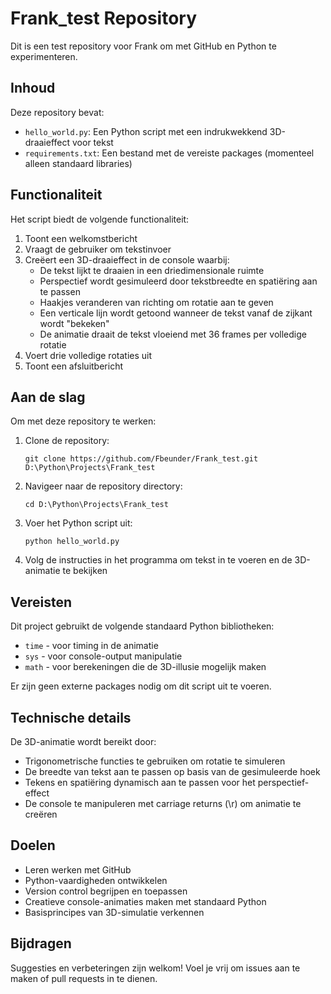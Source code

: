 # Frank_test Repository

Dit is een test repository voor Frank om met GitHub en Python te experimenteren.

## Inhoud

Deze repository bevat:

- `hello_world.py`: Een Python script met een indrukwekkend 3D-draaieffect voor tekst
- `requirements.txt`: Een bestand met de vereiste packages (momenteel alleen standaard libraries)

## Functionaliteit

Het script biedt de volgende functionaliteit:

1. Toont een welkomstbericht
2. Vraagt de gebruiker om tekstinvoer
3. Creëert een 3D-draaieffect in de console waarbij:
   - De tekst lijkt te draaien in een driedimensionale ruimte
   - Perspectief wordt gesimuleerd door tekstbreedte en spatiëring aan te passen
   - Haakjes veranderen van richting om rotatie aan te geven
   - Een verticale lijn wordt getoond wanneer de tekst vanaf de zijkant wordt "bekeken"
   - De animatie draait de tekst vloeiend met 36 frames per volledige rotatie
4. Voert drie volledige rotaties uit
5. Toont een afsluitbericht

## Aan de slag

Om met deze repository te werken:

1. Clone de repository:
   ```
   git clone https://github.com/Fbeunder/Frank_test.git D:\Python\Projects\Frank_test
   ```

2. Navigeer naar de repository directory:
   ```
   cd D:\Python\Projects\Frank_test
   ```

3. Voer het Python script uit:
   ```
   python hello_world.py
   ```

4. Volg de instructies in het programma om tekst in te voeren en de 3D-animatie te bekijken

## Vereisten

Dit project gebruikt de volgende standaard Python bibliotheken:
- `time` - voor timing in de animatie
- `sys` - voor console-output manipulatie
- `math` - voor berekeningen die de 3D-illusie mogelijk maken

Er zijn geen externe packages nodig om dit script uit te voeren.

## Technische details

De 3D-animatie wordt bereikt door:
- Trigonometrische functies te gebruiken om rotatie te simuleren
- De breedte van tekst aan te passen op basis van de gesimuleerde hoek
- Tekens en spatiëring dynamisch aan te passen voor het perspectief-effect
- De console te manipuleren met carriage returns (\r) om animatie te creëren

## Doelen

- Leren werken met GitHub
- Python-vaardigheden ontwikkelen
- Version control begrijpen en toepassen
- Creatieve console-animaties maken met standaard Python
- Basisprincipes van 3D-simulatie verkennen

## Bijdragen

Suggesties en verbeteringen zijn welkom! Voel je vrij om issues aan te maken of pull requests in te dienen.
